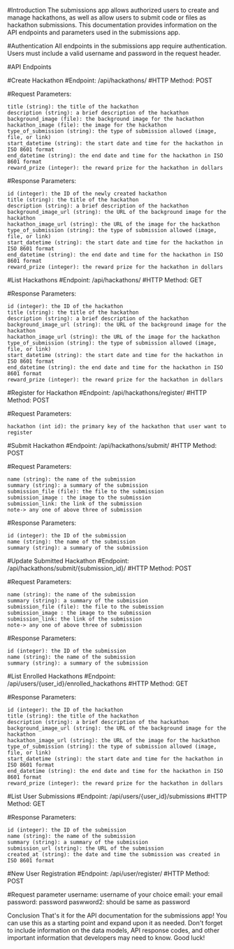 #Introduction
The submissions app allows authorized users to create and manage hackathons, as well as allow users to submit code or files as hackathon submissions. 
This documentation provides information on the API endpoints and parameters used in the submissions app.

#Authentication
All endpoints in the submissions app require authentication. Users must include a valid username and password in the request header.

#API Endpoints

#Create Hackathon
#Endpoint: /api/hackathons/
#HTTP Method: POST


#Request Parameters:

    title (string): the title of the hackathon
    description (string): a brief description of the hackathon
    background_image (file): the background image for the hackathon
    hackathon_image (file): the image for the hackathon
    type_of_submission (string): the type of submission allowed (image, file, or link)
    start_datetime (string): the start date and time for the hackathon in ISO 8601 format
    end_datetime (string): the end date and time for the hackathon in ISO 8601 format
    reward_prize (integer): the reward prize for the hackathon in dollars

#Response Parameters:

    id (integer): the ID of the newly created hackathon
    title (string): the title of the hackathon
    description (string): a brief description of the hackathon
    background_image_url (string): the URL of the background image for the hackathon
    hackathon_image_url (string): the URL of the image for the hackathon
    type_of_submission (string): the type of submission allowed (image, file, or link)
    start_datetime (string): the start date and time for the hackathon in ISO 8601 format
    end_datetime (string): the end date and time for the hackathon in ISO 8601 format
    reward_prize (integer): the reward prize for the hackathon in dollars
  
 
#List Hackathons
#Endpoint: /api/hackathons/
#HTTP Method: GET

#Response Parameters:

    id (integer): the ID of the hackathon
    title (string): the title of the hackathon
    description (string): a brief description of the hackathon
    background_image_url (string): the URL of the background image for the hackathon
    hackathon_image_url (string): the URL of the image for the hackathon
    type_of_submission (string): the type of submission allowed (image, file, or link)
    start_datetime (string): the start date and time for the hackathon in ISO 8601 format
    end_datetime (string): the end date and time for the hackathon in ISO 8601 format
    reward_prize (integer): the reward prize for the hackathon in dollars
    
    
#Register for Hackathon
#Endpoint: /api/hackathons/register/
#HTTP Method: POST

#Request Parameters:

    hackathon (int id): the primary key of the hackathon that user want to register



#Submit Hackathon
#Endpoint: /api/hackathons/submit/
#HTTP Method: POST

#Request Parameters:

    name (string): the name of the submission
    summary (string): a summary of the submission
    submission_file (file): the file to the submission
    submission_image : the image to the submission
    submission_link: the link of the submission
    note-> any one of above three of submission 
    
 
#Response Parameters:

    id (integer): the ID of the submission
    name (string): the name of the submission
    summary (string): a summary of the submission
    
#Update Submitted Hackathon
#Endpoint: /api/hackathons/submit/{submission_id}/
#HTTP Method: POST

#Request Parameters:

    name (string): the name of the submission
    summary (string): a summary of the submission
    submission_file (file): the file to the submission
    submission_image : the image to the submission
    submission_link: the link of the submission
    note-> any one of above three of submission 

#Response Parameters:

    id (integer): the ID of the submission
    name (string): the name of the submission
    summary (string): a summary of the submission
    
    
    
  
#List Enrolled Hackathons
#Endpoint: /api/users/{user_id}/enrolled_hackathons
#HTTP Method: GET

#Response Parameters:

    id (integer): the ID of the hackathon
    title (string): the title of the hackathon
    description (string): a brief description of the hackathon
    background_image_url (string): the URL of the background image for the hackathon
    hackathon_image_url (string): the URL of the image for the hackathon
    type_of_submission (string): the type of submission allowed (image, file, or link)
    start_datetime (string): the start date and time for the hackathon in ISO 8601 format
    end_datetime (string): the end date and time for the hackathon in ISO 8601 format
    reward_prize (integer): the reward prize for the hackathon in dollars



#List User Submissions
#Endpoint: /api/users/{user_id}/submissions
#HTTP Method: GET

#Response Parameters:

    id (integer): the ID of the submission
    name (string): the name of the submission
    summary (string): a summary of the submission
    submission_url (string): the URL of the submission
    created_at (string): the date and time the submission was created in ISO 8601 format



#New User Registration
#Endpoint: /api/user/register/
#HTTP Method: POST

#Request parameter
    username: username of your choice
    email: your email
    password: password
    paswword2: should be same as password
   




Conclusion
That's it for the API documentation for the submissions app! You can use this as a starting point and expand upon it as needed. 
Don't forget to include information on the data models, API response codes, and other important information that developers may need to know. Good luck!
